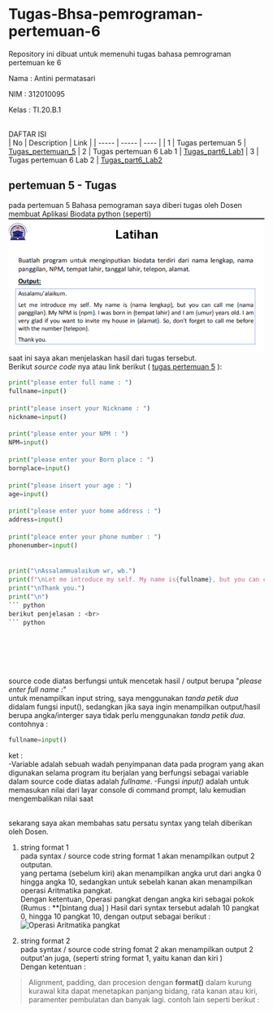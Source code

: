 # Tugas-Bhsa-pemrograman-pertemuan-6
Repository ini dibuat untuk memenuhi tugas bahasa pemrograman pertemuan ke 6
 
 Nama  : Antini permatasari
 
 NIM   : 312010095
 
 Kelas : TI.20.B.1<br><br>
 
 DAFTAR ISI <br>
 | No | Description | Link |
 | ----- | ----- | ---- |
 | 1  | Tugas pertemuan 5 | [Tugas_pertemuan_5](#pertemuan6_smt1#pertemuan-5---tugas)
 | 2  | Tugas pertemuan 6 Lab 1 | [Tugas_part6_Lab1](#pertemuan-6---Lab-1)
 | 3  | Tugas pertemuan 6 Lab 2 | [Tugas_part6_Lab2](#pertemuan-6---Lab-2)
 <br>
 
 ## pertemuan 5 - Tugas
 
 pada pertemuan 5 Bahasa pemograman saya diberi tugas oleh Dosen membuat Aplikasi Biodata python (seperti)
 ![tugas_5](picture/tugas_5.PNG) <br>
 saat ini saya akan menjelaskan hasil dari tugas tersebut.<br>
 Berikut *source code* nya atau link berikut ( [tugas pertemuan 5](p5.tugas.py) ): <br>
 ```python
print("please enter full name : ")
fullname=input()

print("please insert your Nickname : ")
nickname=input()

print("please enter your NPM : ")
NPM=input()

print("please enter your Born place : ")
bornplace=input()

print("please insert your age : ")
age=input()

print("please enter yuor home address : ")
address=input()

print("pleace enter your phone number : ")
phonenumber=input()


print("\nAssalammualaikum wr, wb.")
print(f"\nLet me introduce my self. My name is{fullname}, but you can call me(nickname). My NPM is{NPM}. I was Born in {bronplace} and i am {age} years old. I am very glad if you want to invite my house in {address}. So, don't forget to call me before with the number {phonenumber}.")
print("\nThank you.")
print("\n")
``` python
berikut penjelasan : <br>
``` python







``` 
source code diatas berfungsi untuk mencetak hasil / output berupa "*please enter full name :*" <br>
untuk menampilkan input string, saya menggunakan *tanda petik dua* didalam fungsi input(), sedangkan jika saya ingin menampilkan output/hasil berupa angka/interger saya tidak perlu menggunakan *tanda petik dua*. contohnya :
```python
fullname=input()
```
ket : <br>
-Variable adalah sebuah wadah penyimpanan data pada program yang akan digunakan selama program itu berjalan yang berfungsi sebagai variable dalam source code diatas adalah *fullname*.
-Fungsi *input()* adalah untuk memasukan nilai dari layar console di command prompt, lalu kemudian mengembalikan nilai saat  



<br>
sekarang saya akan membahas satu persatu syntax yang telah diberikan oleh Dosen.<br>

1. string format 1<br>
pada syntax / source code string format 1 akan menampilkan output 2 outputan.<br>
yang pertama (sebelum kiri) akan menampilkan angka urut dari angka 0 hingga angka 10, sedangkan untuk sebelah kanan akan menampilkan operasi Aritmatika pangkat.<br>
Dengan ketentuan, Operasi pangkat dengan angka kiri sebagai pokok (Rumus : **[bintang dua] )<nr>
Hasil dari syntax tersebut adalah 10 pangkat 0, hingga 10 pangkat 10, dengan output sebagai berikut : <br>
![Operasi Aritmatika pangkat]()

2. string format 2<br>
pada syntax / source code string fomat 2 akan menampilkan output 2 output'an juga, (seperti string format 1, yaitu kanan dan kiri )<br>
Dengan ketentuan : <br>
> Alignment, padding, dan procesion dengan **format()** dalam kurung kurawal kita dapat menetapkan panjang bidang, rata kanan atau kiri, paramenter pembulatan dan banyak lagi. contoh lain seperti berikut :
```python
 